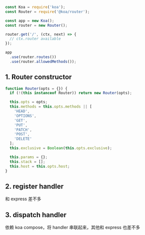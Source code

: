 ```js
const Koa = require('koa');
const Router = require('@koa/router');

const app = new Koa();
const router = new Router();

router.get('/', (ctx, next) => {
  // ctx.router available
});

app
  .use(router.routes())
  .use(router.allowedMethods());
```

## 1. Router constructor

```js
function Router(opts = {}) {
  if (!(this instanceof Router)) return new Router(opts);

  this.opts = opts;
  this.methods = this.opts.methods || [
    'HEAD',
    'OPTIONS',
    'GET',
    'PUT',
    'PATCH',
    'POST',
    'DELETE'
  ];
  this.exclusive = Boolean(this.opts.exclusive);

  this.params = {};
  this.stack = [];
  this.host = this.opts.host;
}
```

## 2. register handler

和 express 差不多

## 3. dispatch handler
依赖 koa compose，将 handler 串联起来，其他和 express 也差不多